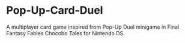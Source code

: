 # Pop-Up-Card-Duel
A multiplayer card game inspired from Pop-Up Duel minigame in Final Fantasy Fables Chocobo Tales for Nintendo DS.

